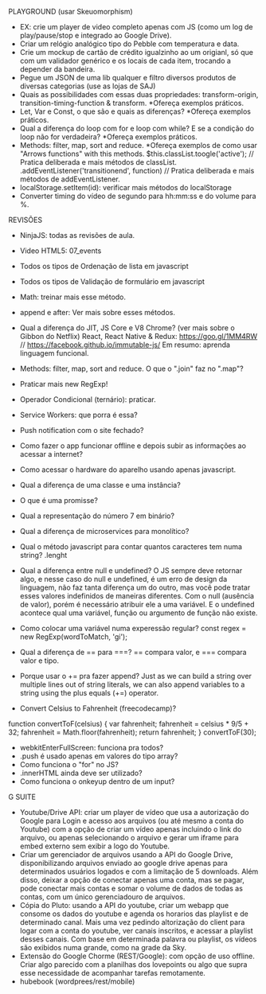 PLAYGROUND (usar Skeuomorphism)
- EX: crie um player de video completo apenas com JS (como um log de play/pause/stop e integrado ao Google Drive).
- Criar um relógio analógico tipo do Pebble com temperatura e data. 
- Crie um mockup de cartão de crédito igualzinho ao um origianl, só que com um validador genérico e os locais de cada item, trocando a depender da bandeira.
- Pegue um JSON de uma lib qualquer e filtro diversos produtos de diversas categorias (use as lojas de SAJ)
- Quais as possibilidades com essas duas propriedades: transform-origin, transition-timing-function & transform. *Ofereça exemplos práticos.
- Let, Var e Const, o que são e quais as diferenças? *Ofereça exemplos práticos.
- Qual a diferença do loop com for e loop com while? E se a condição do loop não for verdadeira? *Ofereça exemplos práticos.
- Methods: filter, map, sort and reduce. *Ofereça exemplos de como usar "Arrows functions" with this methods.
$this.classList.toogle('active'); // Pratica deliberada e mais métodos de classList.
.addEventListener('transitionend', function) // Pratica deliberada e mais métodos de addEventListener.
- localStorage.setItem(id): verificar mais métodos do localStorage
- Converter timing do vídeo de segundo para hh:mm:ss e do volume para %.

REVISÕES
- NinjaJS: todas as revisões de aula.
- Video HTML5: 07_events
- Todos os tipos de Ordenação de lista em javascript
- Todos os tipos de Validação de formulário em javascript
- Math: treinar mais esse método.
- append e after: Ver mais sobre esses métodos.
- Qual a diferença do JIT, JS Core e V8 Chrome? (ver mais sobre o Gibbon do Netflix) React, React Native & Redux: https://goo.gl/1MM4RW // https://facebook.github.io/immutable-js/
Em resumo: aprenda linguagem funcional.
- Methods: filter, map, sort and reduce. O que o ".join" faz no ".map"?
- Praticar mais new RegExp!
- Operador Condicional (ternário): praticar.
- Service Workers: que porra é essa? 
- Push notification com o site fechado? 
- Como fazer o app funcionar offline e depois subir as informações ao acessar a internet?
- Como acessar o hardware do aparelho usando apenas javascript.
- Qual a diferença de uma classe e uma instância?
- O que é uma promisse?
- Qual a representação do número 7 em binário?
- Qual a diferença de microservices para monolítico?

- Qual o método javascript para contar quantos caracteres tem numa string?
.lenght
- Qual a diferença entre null e undefined?
O JS sempre deve retornar algo, e nesse caso do null e undefined, é um erro de design da linguagem, não faz tanta diferença um do outro, mas você pode tratar esses valores indefinidos de maneiras diferentes.
Com o null (ausência de valor), porém é necessário atribuir ele a uma variável. E o undefined acontece qual uma variável, função ou argumento de função não existe.
- Como colocar uma variável numa experessão regular?
const regex = new RegExp(wordToMatch, 'gi');
- Qual a diferença de == para ===?
== compara valor, e === compara valor e tipo.
- Porque usar o += pra fazer append?
Just as we can build a string over multiple lines out of string literals, we can also append variables to a string using the plus equals (+=) operator.
- Convert Celsius to Fahrenheit (freecodecamp)?

function convertToF(celsius) {
  var fahrenheit;
  fahrenheit = celsius * 9/5 + 32;
  fahrenheit = Math.floor(fahrenheit);
  return fahrenheit;
}
convertToF(30);

- webkitEnterFullScreen: funciona pra todos?
- .push é usado apenas em valores do tipo array?
- Como funciona o "for" no JS?
- .innerHTML ainda deve ser utilizado?
- Como funciona o onkeyup dentro de um input?

G SUITE
- Youtube/Drive API: criar um player de vídeo que usa a autorização do Google para Login e acesso aos arquivos (ou até mesmo a conta do Youtube) com a opção de criar um vídeo apenas incluindo o link do arquivo, ou apenas selecionando o arquivo e gerar um iframe para embed externo sem exibir a logo do Youtube.
- Criar um gerenciador de arquivos usando a API do Google Drive, disponibilizando arquivos enviado ao google drive apenas para determinados usuários logados e com a limitação de 5 downloads. Além disso, deixar a opção de conectar apenas uma conta, mas se pagar, pode conectar mais contas e somar o volume de dados de todas as contas, com um único gerenciadouro de arquivos.
- Cópia do Pluto: usando a API do youtube, criar um webapp que consome os dados do youtube e agenda os horarios das playlist e de determinado canal. Mais uma vez pedindo altorização do client para logar com a conta do youtube, ver canais inscritos, e acessar a playlist desses canais. Com base em determinada palavra ou playlist, os vídeos são exibidos numa grande, como na grade da Sky.
- Extensão do Google Chorme (REST/Google): com opção de uso offline. Criar algo parecido com a planilhas dos lovepoints ou algo que supra esse necessidade de acompanhar tarefas remotamente.
- hubebook (wordprees/rest/mobile)
